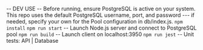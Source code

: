 -- DEV USE --
Before running, ensure PostgreSQL is active on your system. This repo uses the default PostgreSQL username, port, and password --- if needed, specify your own for the Pool configuration in db/index.js.
`npm install`
`npm run start` -- Launch Node.js server and connect to PostgreSQL pool
`npm run build` -- Launch client on localhost:3950
`npm run jest`  -- Unit tests: API | Database
